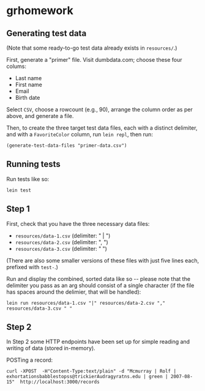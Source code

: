 grhomework
==========

Generating test data
--------------------

(Note that some ready-to-go test data already exists in `resources/`.)

First, generate a "primer" file. Visit dumbdata.com; choose these four
colums:

* Last name
* First name
* Email
* Birth date

Select `CSV`, choose a rowcount (e.g., 90), arrange the column order as
per above, and generate a file.

Then, to create the three target test data files, each with a distinct
delimiter, and with a `FavoriteColor` column, run `lein repl`, then run:

    (generate-test-data-files "primer-data.csv")

Running tests
-------------

Run tests like so:

    lein test

Step 1
------

First, check that you have the three necessary data files:

* `resources/data-1.csv` (delimiter: " | ")
* `resources/data-2.csv` (delimiter: ", ")
* `resources/data-3.csv` (delimiter: " ")

(There are also some smaller versions of these files with just
five lines each, prefixed with `test-`.)

Run and display the combined, sorted data like so -- please note that the
delimiter you pass as an arg should consist of a single character (if the
file has spaces around the delimier, that will be handled):

    lein run resources/data-1.csv "|" resources/data-2.csv "," resources/data-3.csv " "

Step 2
------

In Step 2 some HTTP endpoints have been set up for simple reading
and writing of data (stored in-memory).

POSTing a record:

    curl -XPOST  -H"Content-Type:text/plain" -d "Mcmurray | Rolf | exhortationsbabblestopss@trickierAudragyratns.edu | green | 2007-08-15"  http://localhost:3000/records


